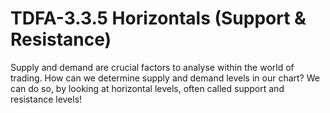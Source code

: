 # TDFA-3.3.5 Horizontals (Support & Resistance)

Supply and demand are crucial factors to analyse within the world of trading. How can we determine supply and demand levels in our chart? We can do so, by looking at horizontal levels, often called support and resistance levels! 
